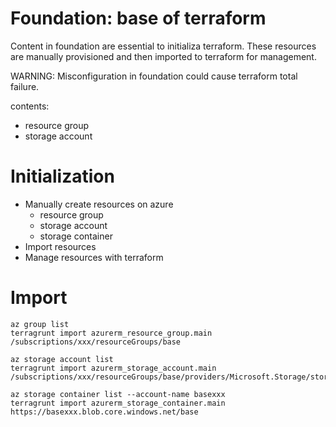 Foundation: base of terraform
===

Content in foundation are essential to initializa terraform. These resources are manually provisioned and then imported to terraform for management.

WARNING: Misconfiguration in foundation could cause terraform total failure.

contents:
- resource group
- storage account

# Initialization

- Manually create resources on azure
  - resource group
  - storage account
  - storage container
- Import resources
- Manage resources with terraform

# Import

```
az group list
terragrunt import azurerm_resource_group.main /subscriptions/xxx/resourceGroups/base

az storage account list
terragrunt import azurerm_storage_account.main /subscriptions/xxx/resourceGroups/base/providers/Microsoft.Storage/storageAccounts/basexxx

az storage container list --account-name basexxx
terragrunt import azurerm_storage_container.main https://basexxx.blob.core.windows.net/base
```
